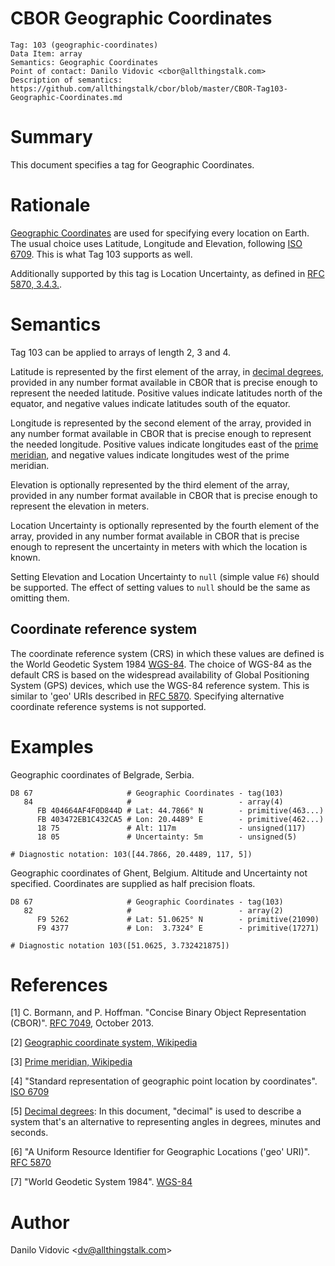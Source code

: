 # CBOR Geographic Coordinates

    Tag: 103 (geographic-coordinates)
    Data Item: array
    Semantics: Geographic Coordinates
    Point of contact: Danilo Vidovic <cbor@allthingstalk.com>
    Description of semantics: https://github.com/allthingstalk/cbor/blob/master/CBOR-Tag103-Geographic-Coordinates.md

# Summary

This document specifies a tag for Geographic Coordinates.

# Rationale

[Geographic Coordinates](https://en.wikipedia.org/w/index.php?title=Geographic_coordinate_system&oldid=791574160) are used for specifying every location on Earth. The usual choice uses Latitude, Longitude and Elevation, following [ISO 6709](https://en.wikipedia.org/wiki/ISO_6709). This is what Tag 103 supports as well.

Additionally supported by this tag is Location Uncertainty, as defined in [RFC 5870, 3.4.3.](https://tools.ietf.org/html/rfc5870#section-3.4.3).

# Semantics

Tag 103 can be applied to arrays of length 2, 3 and 4.

Latitude is represented by the first element of the array, in [decimal degrees](https://en.wikipedia.org/wiki/Decimal_degrees), provided in any number format available in CBOR that is precise enough to represent the needed latitude. Positive values indicate latitudes north of the equator, and negative values indicate latitudes south of the equator.

Longitude is represented by the second element of the array, provided in any number format available in CBOR that is precise enough to represent the needed longitude. Positive values indicate longitudes east of the [prime meridian](https://en.wikipedia.org/w/index.php?title=Prime_meridian&oldid=790973897), and negative values indicate longitudes west of the prime meridian.

Elevation is optionally represented by the third element of the array, provided in any number format available in CBOR that is precise enough to represent the elevation in meters.

Location Uncertainty is optionally represented by the fourth element of the array, provided in any number format available in CBOR that is precise enough to represent the uncertainty in meters with which the location is known.

Setting Elevation and Location Uncertainty to `null` (simple value `F6`) should be supported. The effect of setting values to `null` should be the same as omitting them.

## Coordinate reference system

The coordinate reference system (CRS) in which these values are defined is the World Geodetic System 1984 [WGS-84](http://www.unoosa.org/pdf/icg/2012/template/WGS_84.pdf). The choice of WGS-84 as the default CRS is based on the widespread availability of Global Positioning System (GPS) devices, which use the WGS-84 reference system. This is similar to 'geo' URIs described in [RFC 5870](https://tools.ietf.org/html/rfc5870). Specifying alternative coordinate reference systems is not supported.

# Examples

Geographic coordinates of Belgrade, Serbia.


    D8 67                     # Geographic Coordinates - tag(103)
       84                     #                        - array(4)
          FB 404664AF4F0D844D # Lat: 44.7866° N        - primitive(463...)
          FB 403472EB1C432CA5 # Lon: 20.4489° E        - primitive(462...)
          18 75               # Alt: 117m              - unsigned(117)
          18 05               # Uncertainty: 5m        - unsigned(5)

    # Diagnostic notation: 103([44.7866, 20.4489, 117, 5])

Geographic coordinates of Ghent, Belgium. Altitude and Uncertainty not specified. Coordinates are supplied as half precision floats.


    D8 67                     # Geographic Coordinates - tag(103)
       82                     #                        - array(2)
          F9 5262             # Lat: 51.0625° N        - primitive(21090)
          F9 4377             # Lon:  3.7324° E        - primitive(17271)

    # Diagnostic notation 103([51.0625, 3.732421875])

# References

[1] C. Bormann, and P. Hoffman. "Concise Binary Object Representation (CBOR)". [RFC 7049](https://tools.ietf.org/html/rfc7049), October 2013.

[2] [Geographic coordinate system, Wikipedia](https://en.wikipedia.org/w/index.php?title=Geographic_coordinate_system&oldid=791574160)

[3] [Prime meridian, Wikipedia](https://en.wikipedia.org/w/index.php?title=Prime_meridian&oldid=790973897)

[4] "Standard representation of geographic point location by coordinates". [ISO 6709](https://en.wikipedia.org/w/index.php?title=ISO_6709&oldid=780503062)

[5] [Decimal degrees](https://en.wikipedia.org/wiki/Decimal_degrees): In this document, "decimal" is used to describe a system that's an alternative to representing angles in degrees, minutes and seconds.

[6] "A Uniform Resource Identifier for Geographic Locations ('geo' URI)". [RFC 5870](https://tools.ietf.org/html/rfc5870)

[7] "World Geodetic System 1984". [WGS-84](http://www.unoosa.org/pdf/icg/2012/template/WGS_84.pdf)

# Author

Danilo Vidovic <[dv@allthingstalk.com](mailto:dv@allthingstalk.com)>

